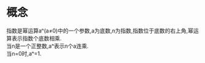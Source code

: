 # 概念
指数是幂运算aⁿ(a≠0)中的一个参数,a为底数,n为指数,指数位于底数的右上角,幂运算表示指数个底数相乘. <br>
当n是一个正整数,aⁿ表示n个a连乘. <br>
当n=0时,aⁿ=1. <br>
